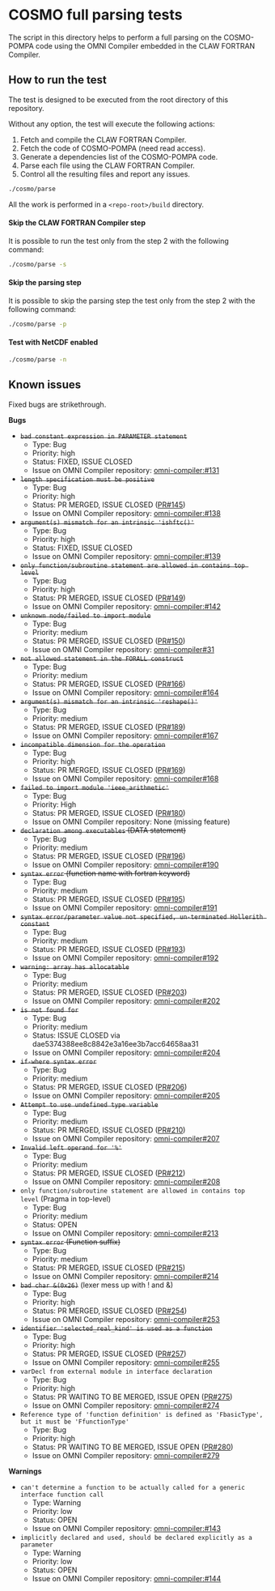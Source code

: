 # COSMO full parsing tests
The script in this directory helps to perform a full parsing on the COSMO-POMPA
code using the OMNI Compiler embedded in the CLAW FORTRAN Compiler.

## How to run the test
The test is designed to be executed from the root directory of this repository.

Without any option, the test will execute the following actions:
1) Fetch and compile the CLAW FORTRAN Compiler.
2) Fetch the code of COSMO-POMPA (need read access).
3) Generate a dependencies list of the COSMO-POMPA code.
4) Parse each file using the CLAW FORTRAN Compiler.
5) Control all the resulting files and report any issues.

```bash
./cosmo/parse
```

All the work is performed in a `<repo-root>/build` directory.

#### Skip the CLAW FORTRAN Compiler step
It is possible to run the test only from the step 2 with the following command:
```bash
./cosmo/parse -s
```

#### Skip the parsing step
It is possible to skip the parsing step the test only from the step 2 with the following command:
```bash
./cosmo/parse -p
```

#### Test with NetCDF enabled
```bash
./cosmo/parse -n
```

## Known issues
Fixed bugs are strikethrough.

**Bugs**
* ~~`bad constant expression in PARAMETER statement`~~
  * Type: Bug
  * Priority: high
  * Status: FIXED, ISSUE CLOSED
  * Issue on OMNI Compiler repository: [omni-compiler:#131](https://github.com/omni-compiler/omni-compiler/issues/131)
* ~~`length specification must be positive`~~
  * Type: Bug
  * Priority: high
  * Status: PR MERGED, ISSUE CLOSED ([PR#145](https://github.com/omni-compiler/omni-compiler/pull/145))
  * Issue on OMNI Compiler repository: [omni-compiler:#138](https://github.com/omni-compiler/omni-compiler/issues/138)
* ~~`argument(s) mismatch for an intrinsic 'ishftc()'`~~
  * Type: Bug
  * Priority: high
  * Status: FIXED, ISSUE CLOSED
  * Issue on OMNI Compiler repository: [omni-compiler:#139](https://github.com/omni-compiler/omni-compiler/issues/139)
* ~~`only function/subroutine statement are allowed in contains top level`~~
  * Type: Bug
  * Priority: high
  * Status: PR MERGED, ISSUE CLOSED ([PR#149](https://github.com/omni-compiler/omni-compiler/pull/149))
  * Issue on OMNI Compiler repository: [omni-compiler:#142](https://github.com/omni-compiler/omni-compiler/issues/142)
* ~~`unknown node/failed to import module`~~
  * Type: Bug
  * Priority: medium
  * Status: PR MERGED, ISSUE CLOSED ([PR#150](https://github.com/omni-compiler/omni-compiler/pull/150))
  * Issue on OMNI Compiler repository: [omni-compiler#31](https://github.com/omni-compiler/omni-compiler/issues/31)
* ~~`not allowed statement in the FORALL construct`~~
  * Type: Bug
  * Priority: medium
  * Status: PR MERGED, ISSUE CLOSED ([PR#166](https://github.com/omni-compiler/omni-compiler/pull/166))
  * Issue on OMNI Compiler repository: [omni-compiler#164](https://github.com/omni-compiler/omni-compiler/issues/164)
* ~~`argument(s) mismatch for an intrinsic 'reshape()'`~~
  * Type: Bug
  * Priority: medium
  * Status: PR MERGED, ISSUE CLOSED ([PR#189](https://github.com/omni-compiler/omni-compiler/pull/189))
  * Issue on OMNI Compiler repository: [omni-compiler#167](https://github.com/omni-compiler/omni-compiler/issues/167)
* ~~`incompatible dimension for the operation`~~
  * Type: Bug
  * Priority: high
  * Status: PR MERGED, ISSUE CLOSED ([PR#169](https://github.com/omni-compiler/omni-compiler/pull/169))
  * Issue on OMNI Compiler repository: [omni-compiler#168](https://github.com/omni-compiler/omni-compiler/issues/168)
* ~~`failed to import module 'ieee_arithmetic'`~~
  * Type: Bug
  * Priority: High
  * Status: PR MERGED, ISSUE CLOSED ([PR#180](https://github.com/omni-compiler/omni-compiler/pull/180))
  * Issue on OMNI Compiler repository: None (missing feature)
* ~~`declaration among executables` (DATA statement)~~
  * Type: Bug
  * Priority: medium
  * Status: PR MERGED, ISSUE CLOSED ([PR#196](https://github.com/omni-compiler/omni-compiler/pull/196))
  * Issue on OMNI Compiler repository: [omni-compiler#190](https://github.com/omni-compiler/omni-compiler/issues/190)
* ~~`syntax error` (function name with fortran keyword)~~
  * Type: Bug
  * Priority: medium
  * Status: PR MERGED, ISSUE CLOSED ([PR#195](https://github.com/omni-compiler/omni-compiler/pull/195))
  * Issue on OMNI Compiler repository: [omni-compiler#191](https://github.com/omni-compiler/omni-compiler/issues/191)
* ~~`syntax error/parameter value not specified, un-terminated Hollerith constant`~~
  * Type: Bug
  * Priority: medium
  * Status: PR MERGED, ISSUE CLOSED ([PR#193](https://github.com/omni-compiler/omni-compiler/pull/193))
  * Issue on OMNI Compiler repository: [omni-compiler#192](https://github.com/omni-compiler/omni-compiler/issues/191)
* ~~`warning: array has allocatable`~~
  * Type: Bug
  * Priority: medium
  * Status: PR MERGED, ISSUE CLOSED ([PR#203](https://github.com/omni-compiler/omni-compiler/pull/203))
  * Issue on OMNI Compiler repository: [omni-compiler#202](https://github.com/omni-compiler/omni-compiler/issues/202)
* ~~`is not found for`~~
  * Type: Bug
  * Priority: medium
  * Status: ISSUE CLOSED via dae5374388ee8c8842e3a16ee3b7acc64658aa31
  * Issue on OMNI Compiler repository: [omni-compiler#204](https://github.com/omni-compiler/omni-compiler/issues/204)
* ~~`if-where syntax error`~~
  * Type: Bug
  * Priority: medium
  * Status: PR MERGED, ISSUE CLOSED  ([PR#206](https://github.com/omni-compiler/omni-compiler/pull/206))
  * Issue on OMNI Compiler repository: [omni-compiler#205](https://github.com/omni-compiler/omni-compiler/issues/205)
* ~~`Attempt to use undefined type variable`~~
  * Type: Bug
  * Priority: medium
  * Status: PR MERGED, ISSUE CLOSED ([PR#210](https://github.com/omni-compiler/omni-compiler/pull/210))
  * Issue on OMNI Compiler repository: [omni-compiler#207](https://github.com/omni-compiler/omni-compiler/issues/207)
* ~~`Invalid left operand for '%'`~~
  * Type: Bug
  * Priority: medium
  * Status: PR MERGED, ISSUE CLOSED  ([PR#212](https://github.com/omni-compiler/omni-compiler/pull/212))
  * Issue on OMNI Compiler repository: [omni-compiler#208](https://github.com/omni-compiler/omni-compiler/issues/208)
* `only function/subroutine statement are allowed in contains top level` (Pragma in top-level)
  * Type: Bug
  * Priority: medium
  * Status: OPEN
  * Issue on OMNI Compiler repository: [omni-compiler#213](https://github.com/omni-compiler/omni-compiler/issues/213)
* ~~`syntax error` (Function suffix)~~
  * Type: Bug
  * Priority: medium
  * Status: PR MERGED, ISSUE CLOSED  ([PR#215](https://github.com/omni-compiler/omni-compiler/pull/215))
  * Issue on OMNI Compiler repository: [omni-compiler#214](https://github.com/omni-compiler/omni-compiler/issues/214)
* ~~`bad char &(0x26)`~~ (lexer mess up with ! and &)
  * Type: Bug
  * Priority: high
  * Status: PR MERGED, ISSUE CLOSED ([PR#254](https://github.com/omni-compiler/omni-compiler/pull/254))
  * Issue on OMNI Compiler repository: [omni-compiler#253](https://github.com/omni-compiler/omni-compiler/issues/253)
* ~~`identifier 'selected_real_kind' is used as a function`~~
  * Type: Bug
  * Priority: high
  * Status: PR MERGED, ISSUE CLOSED ([PR#257](https://github.com/omni-compiler/omni-compiler/pull/257))
  * Issue on OMNI Compiler repository: [omni-compiler#255](https://github.com/omni-compiler/omni-compiler/issues/255)
* `varDecl from external module in interface declaration`
  * Type: Bug
  * Priority: high
  * Status: PR WAITING TO BE MERGED, ISSUE OPEN ([PR#275](https://github.com/omni-compiler/omni-compiler/pull/275))
  * Issue on OMNI Compiler repository: [omni-compiler#274](https://github.com/omni-compiler/omni-compiler/issues/274)
* `Reference type of 'function definition' is defined as 'FbasicType', but it must be 'FfunctionType'`
  * Type: Bug
  * Priority: high
  * Status: PR WAITING TO BE MERGED, ISSUE OPEN ([PR#280](https://github.com/omni-compiler/omni-compiler/pull/280))
  * Issue on OMNI Compiler repository: [omni-compiler#279](https://github.com/omni-compiler/omni-compiler/issues/279)

**Warnings**
* `can't determine a function to be actually called for a generic interface function call`
  * Type: Warning
  * Priority: low
  * Status: OPEN
  * Issue on OMNI Compiler repository: [omni-compiler:#143](https://github.com/omni-compiler/omni-compiler/issues/143)
* `implicitly declared and used, should be declared explicitly as a parameter`
  * Type: Warning
  * Priority: low
  * Status: OPEN
  * Issue on OMNI Compiler repository: [omni-compiler:#144](https://github.com/omni-compiler/omni-compiler/issues/144)
